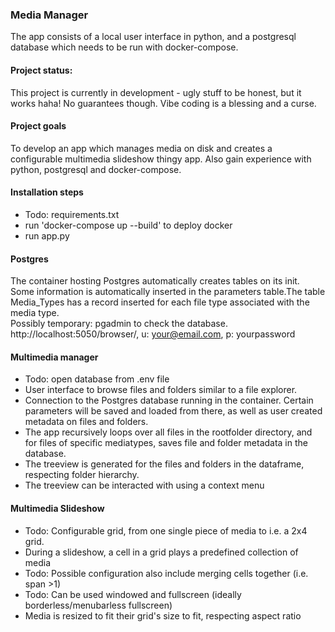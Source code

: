 ### Media Manager
The app consists of a local user interface in python, and a postgresql database which needs to be run with docker-compose. 

#### Project status: 
This project is currently in development - ugly stuff to be honest, but it works haha! No guarantees though. Vibe coding is a blessing and a curse.

#### Project goals
To develop an app which manages media on disk and creates a configurable multimedia slideshow thingy app. Also gain experience with python, postgresql and docker-compose. 

#### Installation steps
- Todo: requirements.txt
- run 'docker-compose up --build' to deploy docker
- run app.py

#### Postgres
The container hosting Postgres automatically creates tables on its init. Some information is automatically inserted in the parameters table.The table Media_Types has a record inserted for each file type associated with the media type.  
Possibly temporary: pgadmin to check the database. http://localhost:5050/browser/, u: your@email.com, p: yourpassword

#### Multimedia manager 
- Todo: open database from .env file
- User interface to browse files and folders similar to a file explorer.
- Connection to the Postgres database running in the container. Certain parameters will be saved and loaded from there, as well as user created metadata on files and folders. 
- The app recursively loops over all files in the rootfolder directory, and for files of specific mediatypes, saves file and folder metadata in the database.
- The treeview is generated for the files and folders in the dataframe, respecting folder hierarchy. 
- The treeview can be interacted with using a context menu

#### Multimedia Slideshow
- Todo: Configurable grid, from one single piece of media to i.e. a 2x4 grid.
- During a slideshow, a cell in a grid plays a predefined collection of media
- Todo: Possible configuration also include merging cells together (i.e. span >1)
- Todo: Can be used windowed and fullscreen (ideally borderless/menubarless fullscreen)
- Media is resized to fit their grid's size to fit, respecting aspect ratio